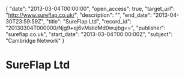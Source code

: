 {
  "date": "2013-03-04T00:00:00", 
  "open_access": true, 
  "target_url": "http://www.sureflap.co.uk/", 
  "description": "", 
  "end_date": "2013-04-30T23:59:59Z", 
  "title": "SureFlap Ltd", 
  "record_id": "20130304T000000/Njg9+qj6vMsIidMd0wujbg==", 
  "publisher": "sureflap.co.uk", 
  "start_date": "2013-03-04T00:00:00Z", 
  "subject": "Cambridge Network"
}

# SureFlap Ltd

